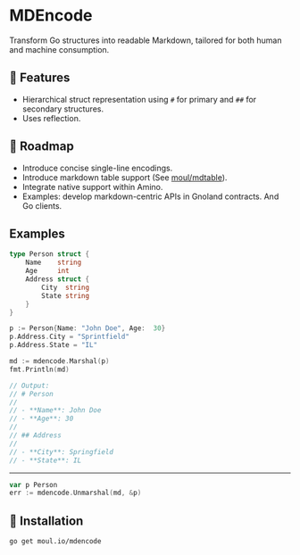 # MDEncode

Transform Go structures into readable Markdown, tailored for both human and machine consumption.

## 🌟 Features

- Hierarchical struct representation using `#` for primary and `##` for secondary structures.
- Uses reflection.

## 🚀 Roadmap

- Introduce concise single-line encodings.
- Introduce markdown table support (See [moul/mdtable](https://github.com/moul/mdtable)).
- Integrate native support within Amino.
- Examples: develop markdown-centric APIs in Gnoland contracts. And Go clients.

## Examples

```go
type Person struct {
    Name    string
    Age     int
    Address struct {
        City  string
        State string
    }
}

p := Person{Name: "John Doe", Age:  30}
p.Address.City = "Sprintfield"
p.Address.State = "IL"

md := mdencode.Marshal(p)
fmt.Println(md)

// Output:
// # Person
//
// - **Name**: John Doe
// - **Age**: 30
//
// ## Address
//
// - **City**: Springfield
// - **State**: IL
```

---

```go
var p Person
err := mdencode.Unmarshal(md, &p)
```

## 🔧 Installation

    go get moul.io/mdencode
